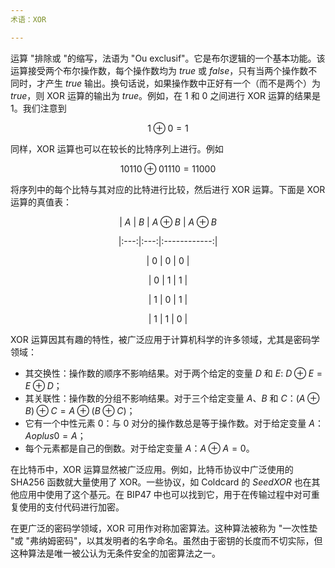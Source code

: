 ```yaml
---
术语：XOR

---
```

运算 "排除或 "的缩写，法语为 "Ou exclusif"。它是布尔逻辑的一个基本功能。该运算接受两个布尔操作数，每个操作数均为 $true$ 或 $false$，只有当两个操作数不同时，才产生 $true$ 输出。换句话说，如果操作数中正好有一个（而不是两个）为 $true$，则 XOR 运算的输出为 $true$。例如，在 $1$ 和 $0$ 之间进行 XOR 运算的结果是 $1$。我们注意到

$$
1 \oplus 0 = 1
$$

同样，XOR 运算也可以在较长的比特序列上进行。例如

$$
10110 \oplus 01110 = 11000
$$

将序列中的每个比特与其对应的比特进行比较，然后进行 XOR 运算。下面是 XOR 运算的真值表：

<div align="center">

| $A$ | $B$ | $A \oplus B$ | $A \oplus B$

|:---:|:---:|:------------:|

| $0$ | $0$ | $0$ |

| $0$ | $1$ | $1$ |

| $1$ | $0$ | $1$ |

| $1$ | $1$ | $0$ |

</div>

XOR 运算因其有趣的特性，被广泛应用于计算机科学的许多领域，尤其是密码学领域：


- 其交换性：操作数的顺序不影响结果。对于两个给定的变量 $D$ 和 $E$: $D \oplus E = E \oplus D$；
- 其关联性：操作数的分组不影响结果。对于三个给定变量 $A$、$B$ 和 $C$：$(A \oplus B) \oplus C = A \oplus (B \oplus C)$；
- 它有一个中性元素 $0$：与 $0$ 对分的操作数总是等于操作数。对于给定变量 $A$：$A oplus 0 = A$；
- 每个元素都是自己的倒数。对于给定变量 $A$：$A \oplus A = 0$。

在比特币中，XOR 运算显然被广泛应用。例如，比特币协议中广泛使用的 SHA256 函数就大量使用了 XOR。一些协议，如 Coldcard 的 *SeedXOR* 也在其他应用中使用了这个基元。在 BIP47 中也可以找到它，用于在传输过程中对可重复使用的支付代码进行加密。

在更广泛的密码学领域，XOR 可用作对称加密算法。这种算法被称为 "一次性垫 "或 "弗纳姆密码"，以其发明者的名字命名。虽然由于密钥的长度而不切实际，但这种算法是唯一被公认为无条件安全的加密算法之一。